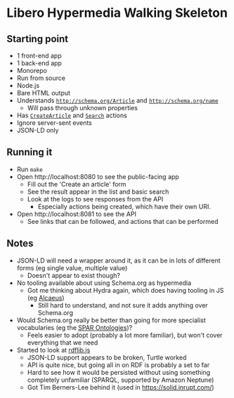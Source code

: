 # Libero Hypermedia Walking Skeleton

## Starting point

- 1 front-end app
- 1 back-end app
- Monorepo
- Run from source
- Node.js
- Bare HTML output
- Understands [`http://schema.org/Article`](http://schema.org/Article) and [`http://schema.org/name`](https://schema.org/name)
  - Will pass through unknown properties
- Has [`CreateArticle`](https://schema.org/CreateAction) and [`Search`](https://schema.org/SearchAction) actions
- Ignore server-sent events
- JSON-LD only

## Running it

- Run `make`
- Open http://localhost:8080 to see the public-facing app
  - Fill out the 'Create an article' form
  - See the result appear in the list and basic search
  - Look at the logs to see responses from the API
    - Especially actions being created, which have their own URI.
- Open http://localhost:8081 to see the API
  - See links that can be followed, and actions that can be performed

## Notes

- JSON-LD will need a wrapper around it, as it can be in lots of different forms (eg single value, multiple value)
  - Doesn't appear to exist though?
- No tooling available about using Schema.org as hypermedia
  - Got me thinking about Hydra again, which does having tooling in JS (eg [Alcaeus](https://www.npmjs.com/package/alcaeus))
    - Still hard to understand, and not sure it adds anything over Schema.org
- Would Schema.org really be better than going for more specialist vocabularies (eg the [SPAR Ontologies](http://www.sparontologies.net/))?
  - Feels easier to adopt (probably a lot more familiar), but won't cover everything that we need
- Started to look at [rdflib.js](https://github.com/linkeddata/rdflib.js)
  - JSON-LD support appears to be broken, Turtle worked
  - API is quite nice, but going all in on RDF is probably a set to far
  - Hard to see how it would be persisted without using something completely unfamiliar (SPARQL, supported by Amazon Neptune)
  - Got Tim Berners-Lee behind it (used in https://solid.inrupt.com/)
